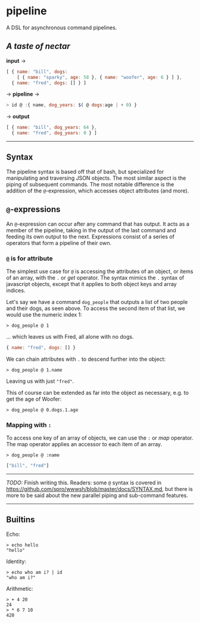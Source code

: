 # pipeline

A DSL for asynchronous command pipelines.

## *A taste of nectar*

**input** &rarr; 

```js
[ { name: "bill", dogs: 
    [ { name: "sparky", age: 58 }, { name: "woofer", age: 6 } ] },
  { name: "fred", dogs: [] } ]
```

&rarr; **pipeline** &rarr;

```js
> id @ :{ name, dog_years: $( @ dogs:age | + 0) }
```

&rarr; **output**

```js
[ { name: "bill", dog_years: 64 },
  { name: "fred", dog_years: 0 } ]
```

---

## Syntax

The pipeline syntax is based off that of bash, but specialized for manipulating and traversing JSON objects. The most similar aspect is the piping of subsequent commands. The most notable difference is the addition of the `@`-expression, which accesses object attributes (and more).

## `@`-expressions

An `@`-expression can occur after any command that has output. It acts as a member of the pipeline, taking in the output of the last command and feeding its own output to the next. Expressions consist of a series of operators that form a pipeline of their own.

### `@` is for attribute

The simplest use case for `@` is accessing the attributes of an object, or items of an array, with the `.` or *get* operator. The syntax mimics the `.` syntax of javascript objects, except that it applies to both object keys and array indices.

Let's say we have a command `dog_people` that outputs a list of two people and their dogs, as seen above. To access the second item of that list, we would use the numeric index 1:

```
> dog_people @ 1
```

... which leaves us with Fred, all alone with no dogs.

```js
{ name: "fred", dogs: [] }
```

We can chain attributes with `.` to descend further into the object:

```
> dog_people @ 1.name
```

Leaving us with just `"fred"`.

This of course can be extended as far into the object as necessary, e.g. to get the age of Woofer:

```
> dog_people @ 0.dogs.1.age
```

### Mapping with `:`

To access one key of an array of objects, we can use the `:` or *map* operator. The map operator applies an accessor to each item of an array.

```
> dog_people @ :name
```

```js
["bill", "fred"]
```

---

*TODO:* Finish writing this. Readers: some `@` syntax is covered in https://github.com/spro/wwwsh/blob/master/docs/SYNTAX.md, but there is more to be said about the new parallel piping and sub-command features.

---

## Builtins

Echo:

```
> echo hello
"hello"
```

Identity:

```
> echo who am i? | id
"who am i?"
```

Arithmetic:

```
> + 4 20
24
> * 6 7 10
420
```
